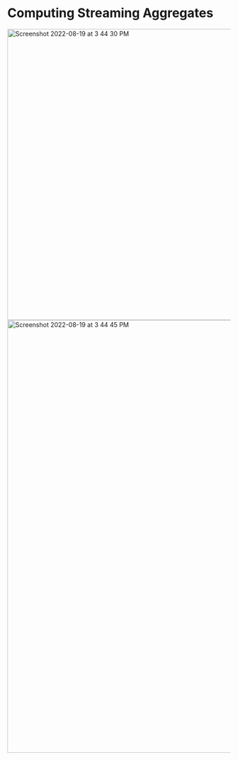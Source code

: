 # Computing Streaming Aggregates

<img width="655" alt="Screenshot 2022-08-19 at 3 44 30 PM" src="https://user-images.githubusercontent.com/54174687/185597538-df05c962-dadd-415c-8368-1bb399a1bb2b.png">

<img width="974" alt="Screenshot 2022-08-19 at 3 44 45 PM" src="https://user-images.githubusercontent.com/54174687/185597545-d530221f-d6ee-40aa-b785-5de6af27da29.png">


